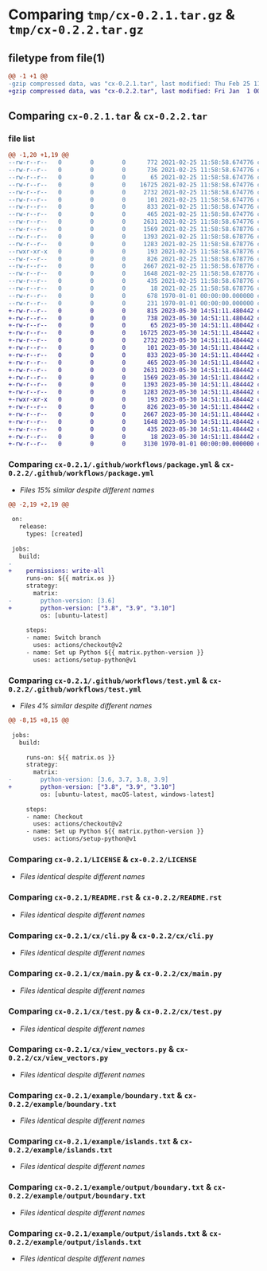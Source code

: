 # Comparing `tmp/cx-0.2.1.tar.gz` & `tmp/cx-0.2.2.tar.gz`

## filetype from file(1)

```diff
@@ -1 +1 @@
-gzip compressed data, was "cx-0.2.1.tar", last modified: Thu Feb 25 11:59:10 2021, max compression
+gzip compressed data, was "cx-0.2.2.tar", last modified: Fri Jan  1 00:00:00 2016, max compression
```

## Comparing `cx-0.2.1.tar` & `cx-0.2.2.tar`

### file list

```diff
@@ -1,20 +1,19 @@
--rw-r--r--   0        0        0      772 2021-02-25 11:58:58.674776 cx-0.2.1/.github/workflows/package.yml
--rw-r--r--   0        0        0      736 2021-02-25 11:58:58.674776 cx-0.2.1/.github/workflows/test.yml
--rw-r--r--   0        0        0       65 2021-02-25 11:58:58.674776 cx-0.2.1/.gitignore
--rw-r--r--   0        0        0    16725 2021-02-25 11:58:58.674776 cx-0.2.1/LICENSE
--rw-r--r--   0        0        0     2732 2021-02-25 11:58:58.674776 cx-0.2.1/README.rst
--rw-r--r--   0        0        0      101 2021-02-25 11:58:58.674776 cx-0.2.1/cx/__init__.py
--rw-r--r--   0        0        0      833 2021-02-25 11:58:58.674776 cx-0.2.1/cx/cli.py
--rw-r--r--   0        0        0      465 2021-02-25 11:58:58.674776 cx-0.2.1/cx/clockwise.py
--rw-r--r--   0        0        0     2631 2021-02-25 11:58:58.674776 cx-0.2.1/cx/main.py
--rw-r--r--   0        0        0     1569 2021-02-25 11:58:58.678776 cx-0.2.1/cx/test.py
--rw-r--r--   0        0        0     1393 2021-02-25 11:58:58.678776 cx-0.2.1/cx/view_vectors.py
--rw-r--r--   0        0        0     1283 2021-02-25 11:58:58.678776 cx-0.2.1/example/boundary.txt
--rwxr-xr-x   0        0        0      193 2021-02-25 11:58:58.678776 cx-0.2.1/example/example.sh
--rw-r--r--   0        0        0      826 2021-02-25 11:58:58.678776 cx-0.2.1/example/islands.txt
--rw-r--r--   0        0        0     2667 2021-02-25 11:58:58.678776 cx-0.2.1/example/output/boundary.txt
--rw-r--r--   0        0        0     1648 2021-02-25 11:58:58.678776 cx-0.2.1/example/output/islands.txt
--rw-r--r--   0        0        0      435 2021-02-25 11:58:58.678776 cx-0.2.1/pyproject.toml
--rw-r--r--   0        0        0       18 2021-02-25 11:58:58.678776 cx-0.2.1/requirements.txt
--rw-r--r--   0        0        0      678 1970-01-01 00:00:00.000000 cx-0.2.1/setup.py
--rw-r--r--   0        0        0      231 1970-01-01 00:00:00.000000 cx-0.2.1/PKG-INFO
+-rw-r--r--   0        0        0      815 2023-05-30 14:51:11.480442 cx-0.2.2/.github/workflows/package.yml
+-rw-r--r--   0        0        0      738 2023-05-30 14:51:11.480442 cx-0.2.2/.github/workflows/test.yml
+-rw-r--r--   0        0        0       65 2023-05-30 14:51:11.480442 cx-0.2.2/.gitignore
+-rw-r--r--   0        0        0    16725 2023-05-30 14:51:11.484442 cx-0.2.2/LICENSE
+-rw-r--r--   0        0        0     2732 2023-05-30 14:51:11.484442 cx-0.2.2/README.rst
+-rw-r--r--   0        0        0      101 2023-05-30 14:51:11.484442 cx-0.2.2/cx/__init__.py
+-rw-r--r--   0        0        0      833 2023-05-30 14:51:11.484442 cx-0.2.2/cx/cli.py
+-rw-r--r--   0        0        0      465 2023-05-30 14:51:11.484442 cx-0.2.2/cx/clockwise.py
+-rw-r--r--   0        0        0     2631 2023-05-30 14:51:11.484442 cx-0.2.2/cx/main.py
+-rw-r--r--   0        0        0     1569 2023-05-30 14:51:11.484442 cx-0.2.2/cx/test.py
+-rw-r--r--   0        0        0     1393 2023-05-30 14:51:11.484442 cx-0.2.2/cx/view_vectors.py
+-rw-r--r--   0        0        0     1283 2023-05-30 14:51:11.484442 cx-0.2.2/example/boundary.txt
+-rwxr-xr-x   0        0        0      193 2023-05-30 14:51:11.484442 cx-0.2.2/example/example.sh
+-rw-r--r--   0        0        0      826 2023-05-30 14:51:11.484442 cx-0.2.2/example/islands.txt
+-rw-r--r--   0        0        0     2667 2023-05-30 14:51:11.484442 cx-0.2.2/example/output/boundary.txt
+-rw-r--r--   0        0        0     1648 2023-05-30 14:51:11.484442 cx-0.2.2/example/output/islands.txt
+-rw-r--r--   0        0        0      435 2023-05-30 14:51:11.484442 cx-0.2.2/pyproject.toml
+-rw-r--r--   0        0        0       18 2023-05-30 14:51:11.484442 cx-0.2.2/requirements.txt
+-rw-r--r--   0        0        0     3130 1970-01-01 00:00:00.000000 cx-0.2.2/PKG-INFO
```

### Comparing `cx-0.2.1/.github/workflows/package.yml` & `cx-0.2.2/.github/workflows/package.yml`

 * *Files 15% similar despite different names*

```diff
@@ -2,19 +2,19 @@
 
 on:
   release:
     types: [created]
 
 jobs:
   build:
-
+    permissions: write-all
     runs-on: ${{ matrix.os }}
     strategy:
       matrix:
-        python-version: [3.6]
+        python-version: ["3.8", "3.9", "3.10"]
         os: [ubuntu-latest]
 
     steps:
     - name: Switch branch
       uses: actions/checkout@v2
     - name: Set up Python ${{ matrix.python-version }}
       uses: actions/setup-python@v1
```

### Comparing `cx-0.2.1/.github/workflows/test.yml` & `cx-0.2.2/.github/workflows/test.yml`

 * *Files 4% similar despite different names*

```diff
@@ -8,15 +8,15 @@
 
 jobs:
   build:
 
     runs-on: ${{ matrix.os }}
     strategy:
       matrix:
-        python-version: [3.6, 3.7, 3.8, 3.9]
+        python-version: ["3.8", "3.9", "3.10"]
         os: [ubuntu-latest, macOS-latest, windows-latest]
 
     steps:
     - name: Checkout
       uses: actions/checkout@v2
     - name: Set up Python ${{ matrix.python-version }}
       uses: actions/setup-python@v1
```

### Comparing `cx-0.2.1/LICENSE` & `cx-0.2.2/LICENSE`

 * *Files identical despite different names*

### Comparing `cx-0.2.1/README.rst` & `cx-0.2.2/README.rst`

 * *Files identical despite different names*

### Comparing `cx-0.2.1/cx/cli.py` & `cx-0.2.2/cx/cli.py`

 * *Files identical despite different names*

### Comparing `cx-0.2.1/cx/main.py` & `cx-0.2.2/cx/main.py`

 * *Files identical despite different names*

### Comparing `cx-0.2.1/cx/test.py` & `cx-0.2.2/cx/test.py`

 * *Files identical despite different names*

### Comparing `cx-0.2.1/cx/view_vectors.py` & `cx-0.2.2/cx/view_vectors.py`

 * *Files identical despite different names*

### Comparing `cx-0.2.1/example/boundary.txt` & `cx-0.2.2/example/boundary.txt`

 * *Files identical despite different names*

### Comparing `cx-0.2.1/example/islands.txt` & `cx-0.2.2/example/islands.txt`

 * *Files identical despite different names*

### Comparing `cx-0.2.1/example/output/boundary.txt` & `cx-0.2.2/example/output/boundary.txt`

 * *Files identical despite different names*

### Comparing `cx-0.2.1/example/output/islands.txt` & `cx-0.2.2/example/output/islands.txt`

 * *Files identical despite different names*

